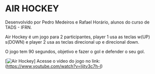 # AIR HOCKEY

Desenvolvido por Pedro Medeiros e Rafael Horário, alunos do curso de TADS - IFRN.

Air Hockey é um jogo para 2 participantes, player 1 usa as teclas w(UP) s(DOWN) e player 2 usa as teclas direcional up e direcional down.

O jogo tem 90 segundos, objetivo e fazer o gol e defender o seu gol.

[![Air Hockey](http://img.youtube.vom/vi/Iijtv3c7h-I/0-jpg)]
Acesse o vídeo do jogo no link: (https://www.youtube.com/watch?v=Iijtv3c7h-I)
